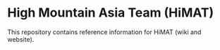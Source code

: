 # High Mountain Asia Team (HiMAT)

This repository contains reference information for HiMAT (wiki and website).
